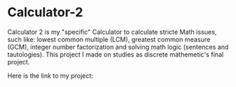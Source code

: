 # Calculator-2
Calculator 2 is my "specific" Calculator to calculate stricte Math issues, such like: lowest common multiple (LCM), greatest common measure (GCM), integer number factorization and solving math logic (sentences and tautologies). This project I made on studies as discrete mathemetic's final project.

Here is the link to my project:
